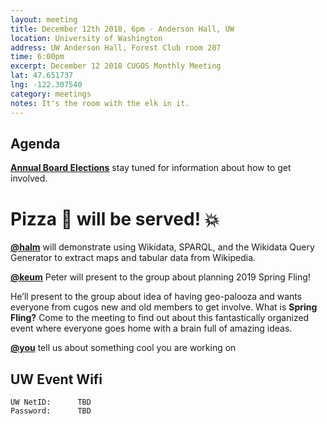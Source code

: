 ```yaml
---
layout: meeting
title: December 12th 2018, 6pm - Anderson Hall, UW
location: University of Washington
address: UW Anderson Hall, Forest Club room 207
time: 6:00pm
excerpt: December 12 2018 CUGOS Monthly Meeting
lat: 47.651737
lng: -122.307540
category: meetings
notes: It's the room with the elk in it.
---
```



## Agenda

**[Annual Board Elections](http://cugos.org/election/2018/)** stay tuned for information about how to get involved.

# Pizza :pizza: will be served! :boom: #

**[@halm](https://github.com/halmueller)** will demonstrate using Wikidata, SPARQL, and the Wikidata Query Generator to extract maps and tabular data from Wikipedia.

**[@keum](http://pkgeo.com/)** Peter will present to the group about planning 2019 Spring Fling!

He’ll present to the group about idea of having geo-palooza and wants everyone from cugos new and old members to get involve.
What is **Spring Fling?** Come to the meeting to find out about this fantastically organized event where everyone goes home with a brain full of amazing ideas. 


**[@you](http://cugos.org/people/)** tell us about something cool you are working on

## UW Event Wifi

```
UW NetID:      TBD
Password:      TBD
```

